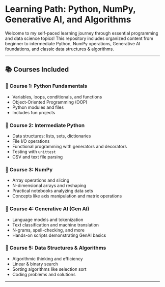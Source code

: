 # Learning Path: Python, NumPy, Generative AI, and Algorithms

Welcome to my self-paced learning journey through essential programming and data science topics! This repository includes organized content from beginner to intermediate Python, NumPy operations, Generative AI foundations, and classic data structures & algorithms.

---

## 📚 Courses Included

### 🔹 Course 1: Python Fundamentals
- Variables, loops, conditionals, and functions
- Object-Oriented Programming (OOP)
- Python modules and files
- Includes fun projects 

### 🔹 Course 2: Intermediate Python
- Data structures: lists, sets, dictionaries
- File I/O operations
- Functional programming with generators and decorators
- Testing with `unittest`
- CSV and text file parsing

### 🔹 Course 3: NumPy
- Array operations and slicing
- N-dimensional arrays and reshaping
- Practical notebooks analyzing data sets
- Concepts like axis manipulation and matrix operations

### 🔹 Course 4: Generative AI (Gen AI)
- Language models and tokenization
- Text classification and machine translation
- N-grams, spell-checking, and more
- Hands-on scripts demonstrating GenAI basics

### 🔹 Course 5: Data Structures & Algorithms
- Algorithmic thinking and efficiency
- Linear & binary search
- Sorting algorithms like selection sort
- Coding problems and solutions

---
